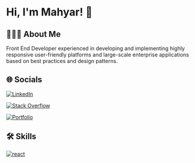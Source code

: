 
# Hi, I'm Mahyar! 👋



## 👨🏻‍💻 About Me
Front End Developer experienced in developing and implementing highly responsive user-friendly platforms and large-scale enterprise applications based on best practices and design patterns.


## 🌐‍ Socials

[![LinkedIn](https://img.shields.io/badge/linkedin-%230077B5.svg?style=for-the-badge&logo=linkedin&logoColor=white)](https://www.linkedin.com/in/mahyar-moazezi/)

[![Stack Overflow](https://img.shields.io/badge/-Stackoverflow-FE7A16?style=for-the-badge&logo=stack-overflow&logoColor=white)](https://stackoverflow.com/users/14858785/mahyar-moazezi)

[![Portfolio](https://img.shields.io/badge/Portfolio-%23000000.svg?style=for-the-badge&logo=firefox&logoColor=#FF7139)](https://immahyar.com/)



## 🛠 Skills
[![react](https://skills.thijs.gg/icons?i=html,css,javascript,ts,react,redux,nextjs,tailwind,nodejs,git,figma,mongo)]((https://reactjs.org/))

